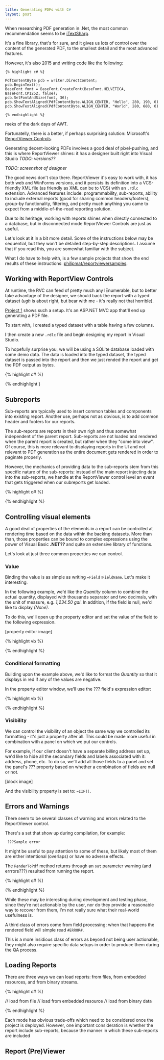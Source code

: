 ```yaml
---
title: Generating PDFs with C#
layout: post
---
```


When researching PDF generation in .Net,
the most common recommendation seems to be [iTextSharp][itextsharp].

It's a fine library, that's for sure, and it gives us 
lots of control over the content of the generated PDF,
to the smallest detail and the most advanced features.

However, it's also 2015 and writing code like the following:

```
{% highlight c# %}

PdfContentByte pcb = writer.DirectContent;
pcb.BeginText();
BaseFont font = BaseFont.CreateFont(BaseFont.HELVETICA, BaseFont.CP1252, false);
pcb.SetFontAndSize(font, 36);
pcb.ShowTextAligned(PdfContentByte.ALIGN_CENTER, "Hello", 280, 190, 0)
pcb.ShowTextAligned(PdfContentByte.ALIGN_CENTER, "World", 280, 680, 0)

{% endhighlight %}
```

reeks of the dark days of AWT.

Fortunatelly, there is a better, if perhaps surprising solution: 
Microsoft's [ReportViewer Controls][rptcontrol].

Generating decent-looking PDFs involves a good deal of pixel-pushing,
and this is where ReportViewer shines: it has a designer built right
into Visual Studio *TODO: versions??*

*TODO: screenshot of designer*

The good news don't stop there. ReportViewer it's easy to work with,
it has both web and WinForms versions, and it persists its definition
into a VCS-friendly XML file (as friendly as XML can be to VCS) 
with an `.rdlc` extension. Advanced features include: programmability,
sub-reports, ability to include external reports (good for sharing common headers/footers),
group-by functionality, filtering, and pretty much anything you came 
to expect from a middle-of-the-road reporting solution. 

Due to its heritage, working with reports shines when directly connected
to a database, but in disconnected mode ReportViewer Controls are just
as useful.

Let's look at it in a bit more detail. Some of the instructions below
may be sequential, but they won't be detailed step-by-step descriptions.
I assume that if you read this, you are somewhat familiar with the subject.

What I do have to help with, is a few sample projects that show the end results
of these instructions: [philipmat/reportviewersamples][ghrepview].

## Working with ReportView Controls

At runtime, the RVC can feed of pretty much any IEnumerable, but 
to better take advantage of the designer, we should back the report
with a typed dataset (*ugh* is about right, but bear with me - it's
really not that horrible).
 
[Project 1][ghrepview1] shows such a setup. It's an ASP.NET MVC app
that'll end up generating a PDF file.

To start with, I created a typed dataset with a table having a few columns.

I then create a new `.rdlc` file and begin designing my report in Visual Studio.

To hopefully surprise you, we will be using a SQLite database loaded with some
demo data. The data is loaded into the typed dataset, the typed dataset is 
passed into the report and then we just rended the report and get the PDF output
as bytes.

{% highlight c# %}

{% endhighlight }

## Subreports

Sub-reports are typically used to insert common tables and components into existing report. 
Another use, perhaps not as obvious, is to add common header and footers 
for our reports.

The sub-reports are reports in their own righ and thus somewhat 
independent of the parent report. Sub-reports are not loaded and 
rendered when the parent report is created, but rather when they 
"come into view". Of course, this is more relevant to displaying 
reports in the UI and not relevant to PDF generation
as the entire document gets rendered in order to paginate properly.

However, the mechanics of providing data to the sub-reports stem 
from this specific nature of the sub-reports: instead of the main 
report injecting data into the sub-reports, we handle at the 
ReportViewer control level an event that gets triggered when our 
subreports get loaded.

{% highlight c# %}

{% endhighlight %} 


## Controlling visual elements

A good deal of properties of the elements in a report can be controlled at rendering time based on 
the data within the backing datasets. More than than, those properties can be bound to 
complex expressions using the power of Visual Basic **.NET??** and quite an extensive library of functions.

Let's look at just three common properties we can control.

### Value 

Binding the value is as simple as writing `=Field!FieldName`. Let's make it interesting.

In the following example, we'd like the *Quantity* column to combine the actual quantity, 
displayed with thousands separator and two decimals, 
with the unit of measure, e.g. *1,234.50 gal*. 
In addition, if the field is null, we'd like to display *(None)*.  

To do this, we'll open up the property editor and 
set the value of the field to the following expression.

[property editor image]

{% highlight vb %}

{% endhighlight %}

### Conditional formatting

Building upon the example above, we'd like to format the *Quantity* so that it displays
in red if any of the values are negative.

In the property editor window, we'll use the ??? field's expression editor:

{% highlight vb %}

{% endhighlight %}

### Visibility

We can control the visibility of an object the same way we controlled its formatting - 
it's just a property after all. This could be made more useful in combination with a 
panel on which we put our controls.

For example, if our client doesn't have a separate billing address set up, 
we'd like to hide all the secondary fields and labels associated with it:
address, phone, etc. To do so, we'll add all those fields to a panel and
set the panel's ??? property based on whether a combination of fields are 
null or not.

[block image]

And the visibility property is set to: `=IIF()`. 

## Errors and Warnings

There seem to be several classes of warning and errors related to the ReportViewer control.

There's a set that show up during compilation, for example:

     ???Sample error
	 
It might be useful to pay attention to some of these, 
but likely most of them are either intentional (overlaps) or have no 
adverse effects.


The `RenderToPdf` method returns through an `out` parameter warning (and errrors???) 
resulted from running the report.

{% highlight c# %}

{% endhighlight %}

While these may be interesting during development and testing phase, 
since they're not actionable by the user, nor do they provide 
a reasonable way to recover from them, I'm not really sure what 
their real-world usefulness is.

A third class of errors come from field processing; 
when that happens the rendered field will simple read `#ERROR#`. 

This is a more insidious class of errors as beyond not being 
user actionable, they might also require specific data setups 
in order to produce them during the QA process. 

## Loading Reports

There are three ways we can load reports: from files, 
from embedded resources, and from binary streams. 

{% highlight c# %}

// load from file
// load from embedded resource
// load from binary data 

{% endhighlight %}

Each mode has obvious trade-offs which need to be considered 
once the project is deployed. However, one important consideration
is whether the report include sub-reports, because the manner in which 
these sub-reports are included   


## Report (Pre)Viewer



[itextsharp]: http://itextsharp/
[rptcontrol]: https://msdn.microsoft.com/en-us/library/ms251671.aspx
[template]: http://johnnycode.com/2010/03/05/using-a-template-to-programmatically-create-pdfs-with-c-and-itextsharp/
[ghrepview]: https://github.com/philipmat/reportviewer
[ghrepview1]: https://github.com/philipmat/reportviewer
[chinookdb]: http://chinookdatabase.codeplex.com/
[chdbmodel]: http://chinookdatabase.codeplex.com/wikipage?title=Chinook_Schema&referringTitle=Documentation
